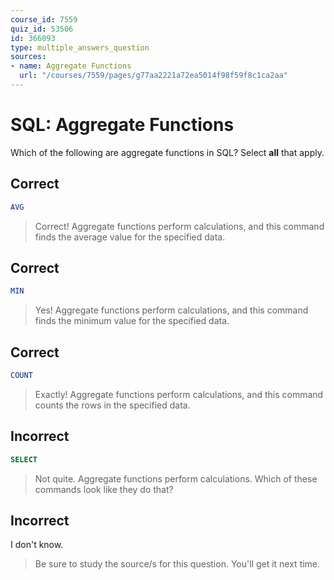 ```yaml
---
course_id: 7559
quiz_id: 53506
id: 366093
type: multiple_answers_question
sources:
- name: Aggregate Functions
  url: "/courses/7559/pages/g77aa2221a72ea5014f98f59f8c1ca2aa"
---
```


# SQL: Aggregate Functions

Which of the following are aggregate functions in SQL? Select **all** that
apply.

## Correct

```sql
AVG
```

> Correct! Aggregate functions perform calculations, and this command finds the
> average value for the specified data.

## Correct

```sql
MIN
```

> Yes! Aggregate functions perform calculations, and this command finds the
> minimum value for the specified data.

## Correct

```sql
COUNT
```

> Exactly! Aggregate functions perform calculations, and this command counts the
> rows in the specified data.

## Incorrect

```sql
SELECT
```

> Not quite. Aggregate functions perform calculations. Which of these commands
> look like they do that?

## Incorrect

I don't know.

> Be sure to study the source/s for this question. You'll get it next time.
